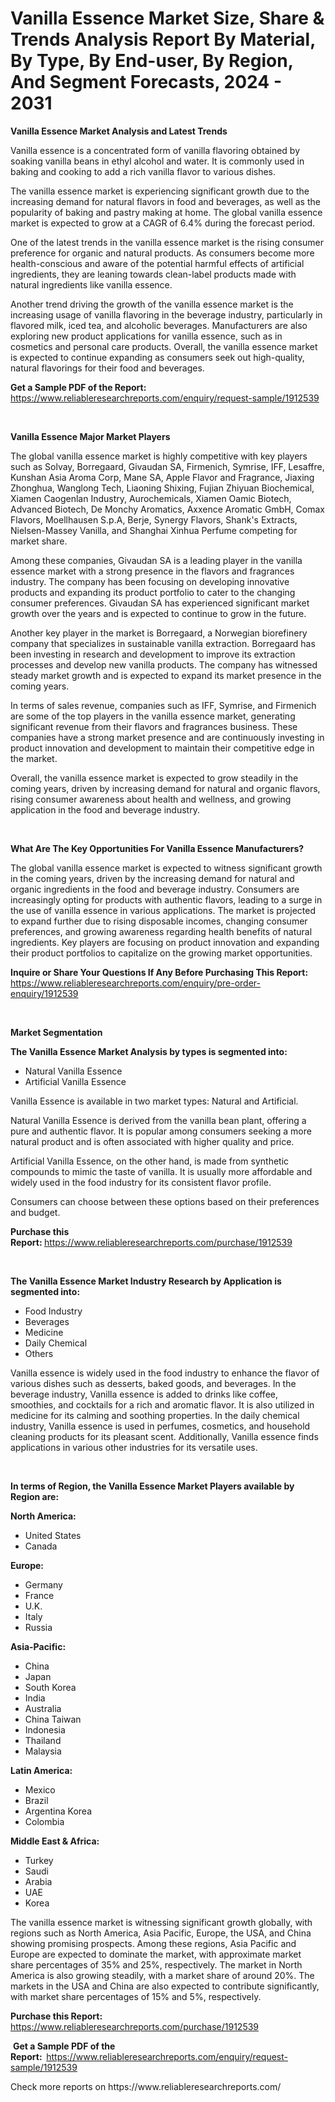 <p><h1>Vanilla Essence Market Size, Share & Trends Analysis Report By Material, By Type, By End-user, By Region, And Segment Forecasts, 2024 - 2031</h1></p><p><strong>Vanilla Essence Market Analysis and Latest Trends</strong></p>
<p><p>Vanilla essence is a concentrated form of vanilla flavoring obtained by soaking vanilla beans in ethyl alcohol and water. It is commonly used in baking and cooking to add a rich vanilla flavor to various dishes.</p><p>The vanilla essence market is experiencing significant growth due to the increasing demand for natural flavors in food and beverages, as well as the popularity of baking and pastry making at home. The global vanilla essence market is expected to grow at a CAGR of 6.4% during the forecast period.</p><p>One of the latest trends in the vanilla essence market is the rising consumer preference for organic and natural products. As consumers become more health-conscious and aware of the potential harmful effects of artificial ingredients, they are leaning towards clean-label products made with natural ingredients like vanilla essence.</p><p>Another trend driving the growth of the vanilla essence market is the increasing usage of vanilla flavoring in the beverage industry, particularly in flavored milk, iced tea, and alcoholic beverages. Manufacturers are also exploring new product applications for vanilla essence, such as in cosmetics and personal care products. Overall, the vanilla essence market is expected to continue expanding as consumers seek out high-quality, natural flavorings for their food and beverages.</p></p>
<p><strong>Get a Sample PDF of the Report:&nbsp;</strong> <a href="https://www.reliableresearchreports.com/enquiry/request-sample/1912539">https://www.reliableresearchreports.com/enquiry/request-sample/1912539</a></p>
<p>&nbsp;</p>
<p><strong>Vanilla Essence Major Market Players</strong></p>
<p><p>The global vanilla essence market is highly competitive with key players such as Solvay, Borregaard, Givaudan SA, Firmenich, Symrise, IFF, Lesaffre, Kunshan Asia Aroma Corp, Mane SA, Apple Flavor and Fragrance, Jiaxing Zhonghua, Wanglong Tech, Liaoning Shixing, Fujian Zhiyuan Biochemical, Xiamen Caogenlan Industry, Aurochemicals, Xiamen Oamic Biotech, Advanced Biotech, De Monchy Aromatics, Axxence Aromatic GmbH, Comax Flavors, Moellhausen S.p.A, Berje, Synergy Flavors, Shank's Extracts, Nielsen-Massey Vanilla, and Shanghai Xinhua Perfume competing for market share.</p><p>Among these companies, Givaudan SA is a leading player in the vanilla essence market with a strong presence in the flavors and fragrances industry. The company has been focusing on developing innovative products and expanding its product portfolio to cater to the changing consumer preferences. Givaudan SA has experienced significant market growth over the years and is expected to continue to grow in the future.</p><p>Another key player in the market is Borregaard, a Norwegian biorefinery company that specializes in sustainable vanilla extraction. Borregaard has been investing in research and development to improve its extraction processes and develop new vanilla products. The company has witnessed steady market growth and is expected to expand its market presence in the coming years.</p><p>In terms of sales revenue, companies such as IFF, Symrise, and Firmenich are some of the top players in the vanilla essence market, generating significant revenue from their flavors and fragrances business. These companies have a strong market presence and are continuously investing in product innovation and development to maintain their competitive edge in the market. </p><p>Overall, the vanilla essence market is expected to grow steadily in the coming years, driven by increasing demand for natural and organic flavors, rising consumer awareness about health and wellness, and growing application in the food and beverage industry.</p></p>
<p>&nbsp;</p>
<p><strong>What Are The Key Opportunities For Vanilla Essence Manufacturers?</strong></p>
<p><p>The global vanilla essence market is expected to witness significant growth in the coming years, driven by the increasing demand for natural and organic ingredients in the food and beverage industry. Consumers are increasingly opting for products with authentic flavors, leading to a surge in the use of vanilla essence in various applications. The market is projected to expand further due to rising disposable incomes, changing consumer preferences, and growing awareness regarding health benefits of natural ingredients. Key players are focusing on product innovation and expanding their product portfolios to capitalize on the growing market opportunities.</p></p>
<p><strong>Inquire or Share Your Questions If Any Before Purchasing This Report:</strong> <a href="https://www.reliableresearchreports.com/enquiry/pre-order-enquiry/1912539">https://www.reliableresearchreports.com/enquiry/pre-order-enquiry/1912539</a></p>
<p>&nbsp;</p>
<p><strong>Market Segmentation</strong></p>
<p><strong>The Vanilla Essence Market Analysis by types is segmented into:</strong></p>
<p><ul><li>Natural Vanilla Essence</li><li>Artificial Vanilla Essence</li></ul></p>
<p><p>Vanilla Essence is available in two market types: Natural and Artificial. </p><p>Natural Vanilla Essence is derived from the vanilla bean plant, offering a pure and authentic flavor. It is popular among consumers seeking a more natural product and is often associated with higher quality and price.</p><p>Artificial Vanilla Essence, on the other hand, is made from synthetic compounds to mimic the taste of vanilla. It is usually more affordable and widely used in the food industry for its consistent flavor profile.</p><p>Consumers can choose between these options based on their preferences and budget.</p></p>
<p><strong>Purchase this Report:&nbsp;</strong><a href="https://www.reliableresearchreports.com/purchase/1912539">https://www.reliableresearchreports.com/purchase/1912539</a></p>
<p>&nbsp;</p>
<p><strong>The Vanilla Essence Market Industry Research by Application is segmented into:</strong></p>
<p><ul><li>Food Industry</li><li>Beverages</li><li>Medicine</li><li>Daily Chemical</li><li>Others</li></ul></p>
<p><p>Vanilla essence is widely used in the food industry to enhance the flavor of various dishes such as desserts, baked goods, and beverages. In the beverage industry, Vanilla essence is added to drinks like coffee, smoothies, and cocktails for a rich and aromatic flavor. It is also utilized in medicine for its calming and soothing properties. In the daily chemical industry, Vanilla essence is used in perfumes, cosmetics, and household cleaning products for its pleasant scent. Additionally, Vanilla essence finds applications in various other industries for its versatile uses.</p></p>
<p>&nbsp;</p>
<p><strong>In terms of Region, the Vanilla Essence Market Players available by Region are:</strong></p>
<p>
    <p> <strong> North America: </strong>
        <ul>
            <li>United States</li>
            <li>Canada</li>
        </ul>
        </p> 
    <p> <strong> Europe: </strong>
        <ul>
            <li>Germany</li>
            <li>France</li>
            <li>U.K.</li>
            <li>Italy</li>
            <li>Russia</li>
        </ul>
        </p> 
    <p> <strong> Asia-Pacific: </strong>
        <ul>
            <li>China</li>
            <li>Japan</li>
            <li>South Korea</li>
            <li>India</li>
            <li>Australia</li>
            <li>China Taiwan</li>
            <li>Indonesia</li>
            <li>Thailand</li>
            <li>Malaysia</li>
        </ul>
        </p> 
    <p> <strong> Latin America: </strong>
        <ul>
            <li>Mexico</li>
            <li>Brazil</li>
            <li>Argentina Korea</li>
            <li>Colombia</li>
        </ul>
        </p> 
    <p> <strong> Middle East & Africa: </strong>
        <ul>
            <li>Turkey</li>
            <li>Saudi</li>
            <li>Arabia</li>
            <li>UAE</li>
            <li>Korea</li>
        </ul>
    </p>
    </p>
<p><p>The vanilla essence market is witnessing significant growth globally, with regions such as North America, Asia Pacific, Europe, the USA, and China showing promising prospects. Among these regions, Asia Pacific and Europe are expected to dominate the market, with approximate market share percentages of 35% and 25%, respectively. The market in North America is also growing steadily, with a market share of around 20%. The markets in the USA and China are also expected to contribute significantly, with market share percentages of 15% and 5%, respectively.</p></p>
<p><strong>Purchase this Report: </strong><a href="https://www.reliableresearchreports.com/purchase/1912539">https://www.reliableresearchreports.com/purchase/1912539</a></p>
<p>&nbsp;<strong>Get a Sample PDF of the Report:&nbsp;&nbsp;</strong><a href="https://www.reliableresearchreports.com/enquiry/request-sample/1912539">https://www.reliableresearchreports.com/enquiry/request-sample/1912539</a></p>
<p><strong></strong></p>
<p>Check more reports on https://www.reliableresearchreports.com/</p>